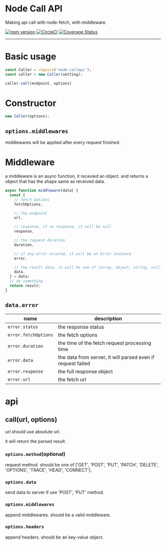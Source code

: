 # Node Call API
Making api call with node-fetch, with middleware.

[![npm version](https://badge.fury.io/js/node-callapi.svg)](https://badge.fury.io/js/node-callapi)
[![CircleCI](https://circleci.com/gh/abramstyle/node-callapi/tree/master.svg?style=svg)](https://circleci.com/gh/abramstyle/node-callapi/tree/master)
[![Coverage Status](https://coveralls.io/repos/github/abramstyle/node-callapi/badge.svg?branch=master)](https://coveralls.io/github/abramstyle/node-callapi?branch=master)

---

# Basic usage
```js
const Caller = require('node-callapi');
const caller = new Caller(setting);

caller.call(endpoint, options)
```

# Constructor
```js
new Caller(options);
```
## `options.middlewares`
middlewares will be applied after every request finished.

# Middleware
a middleware is an async function, it recevied an object. and returns a object that has the shape same as received data.
```js
async function middleware(data) {
  const {
    // fetch options
    fetchOptions,

    // the endpoint
    url,

    // response, if no response, it will be null
    response,

    // the request duration
    duration,

    // if any error occured, it will be an Error instance
    error,

    // the result data, it will be one of [array, object, string, null]
    data,
  } = data;
  // do something
  return result;
}
```

## `data.error`
name | description
---- | ----
`error.status` | the response status
`error.fetchOptions` | the fetch options
`error.duration` | the time of the fetch request processing time
`error.data` | the data from server, it will parsed even if request failed
`error.response` | the full response object
`error.url` | the fetch url

# api
## call(url, options)

url should use absolute url.

it will return the parsed result.

### `options.method`(optional)
request method. should be one of ['GET', 'POST', 'PUT', 'PATCH', 'DELETE', 'OPTIONS', 'TRACE', 'HEAD', 'CONNECT'].

### `options.data`
send data to server if use 'POST', 'PUT' method.

### `options.middlewares`
append middlewares. should be a valid middleware.

### `options.headers`
append headers. should be an key-value object.
